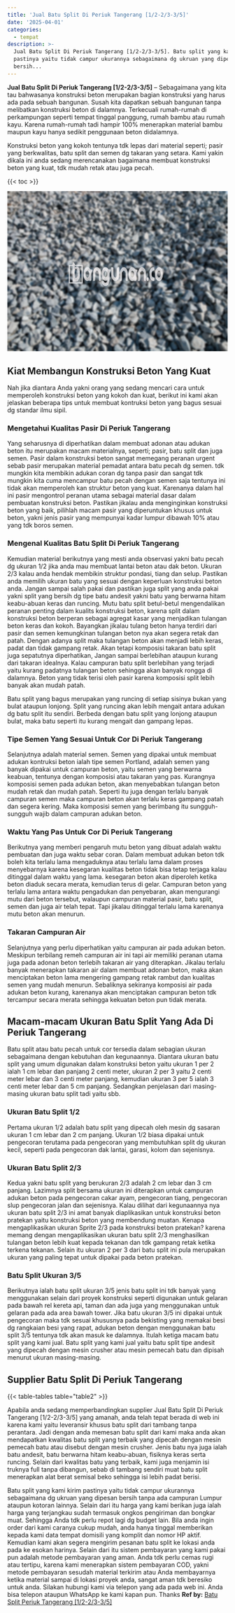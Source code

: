 ```yaml
---
title: 'Jual Batu Split Di Periuk Tangerang [1/2-2/3-3/5]'
date: '2025-04-01'
categories:
  - tempat
description: >-
  Jual Batu Split Di Periuk Tangerang [1/2-2/3-3/5]. Batu split yang kami kirim
  pastinya yaitu tidak campur ukurannya sebagaimana dg ukruan yang dipesan
  bersih...
---
```


**Jual Batu Split Di Periuk Tangerang \[1/2-2/3-3/5\]** – Sebagaimana yang kita tau bahwasanya konstruksi beton merupakan bagian konstruksi yang harus ada pada sebuah bangunan. Susah kita dapatkan sebuah bangunan tanpa melibatkan konstruksi beton di dalamnya. Terkecuali rumah-rumah di perkampungan seperti tempat tinggal panggung, rumah bambu atau rumah kayu. Karena rumah-rumah tadi hampir 100% menerapkan material bambu maupun kayu hanya sedikit penggunaan beton didalamnya.

Konstruksi beton yang kokoh tentunya tdk lepas dari material seperti; pasir yang berkwalitas, batu split dan semen dg takaran yang setara. Kami yakin dikala ini anda sedang merencanakan bagaimana membuat konstruksi beton yang kuat, tdk mudah retak atau juga pecah.

{{< toc >}}

![Jual Batu Split Di Periuk Tangerang [1/2-2/3-3/5]](/images/jual-batu-split-07.png)

## Kiat Membangun Konstruksi Beton Yang Kuat

Nah jika diantara Anda yakni orang yang sedang mencari cara untuk memperoleh konstruksi beton yang kokoh dan kuat, berikut ini kami akan jelaskan beberapa tips untuk membuat kontruksi beton yang bagus sesuai dg standar ilmu sipil.

### Mengetahui Kualitas Pasir Di Periuk Tangerang

Yang seharusnya di diperhatikan dalam membuat adonan atau adukan beton itu merupakan macam materialnya, seperti; pasir, batu split dan juga semen. Pasir dalam konstruksi beton sangat memegang peranan urgent sebab pasir merupakan material pemadat antara batu pecah dg semen. tdk mungkin kita membikin adukan coran dg tanpa pasir dan sangat tdk mungkin kita cuma mencampur batu pecah dengan semen saja tentunya ini tidak akan memperoleh kan struktur beton yang kuat. Karenanya dalam hal ini pasir mengontrol peranan utama sebagai material dasar dalam pembuatan konstruksi beton. Pastikan jikalau anda menginginkan konstruksi beton yang baik, pilihlah macam pasir yang diperuntukan khusus untuk beton, yakni jenis pasir yang mempunyai kadar lumpur dibawah 10% atau yang tdk boros semen.

### Mengenal Kualitas Batu Split Di Periuk Tangerang

Kemudian material berikutnya yang mesti anda observasi yakni batu pecah dg ukuran 1/2 jika anda mau membuat lantai beton atau dak beton. Ukuran 2/3 kalau anda hendak membikin struktur pondasi, tiang dan selup. Pastikan anda memilih ukuran batu yang sesuai dengan keperluan konstruksi beton anda. Jangan sampai salah pakai dan pastikan juga split yang anda pakai yakni split yang bersih dg tipe batu andesit yakni batu yang berwarna hitam keabu-abuan keras dan runcing. Mutu batu split betul-betul mengendalikan peranan penting dalam kualits konstruksi beton, karena split dalam konstruksi beton berperan sebagai agregat kasar yang menjadikan tulangan beton keras dan kokoh. Bayangkan jikalau tulang beton hanya terdiri dari pasir dan semen kemungkinan tulangan beton nya akan segera retak dan patah. Dengan adanya split maka tulangan beton akan menjadi lebih keras, padat dan tidak gampang retak. Akan tetapi komposisi takaran batu split juga sepatutnya diperhatikan, Jangan sampai berlebihan ataupun kurang dari takaran idealnya. Kalau campuran batu split berlebihan yang terjadi yaitu kurang padatnya tulangan beton sehingga akan banyak rongga di dalamnya. Beton yang tidak terisi oleh pasir karena komposisi split lebih banyak akan mudah patah.

Batu split yang bagus merupakan yang runcing di setiap sisinya bukan yang bulat ataupun lonjong. Split yang runcing akan lebih mengait antara adukan dg batu split itu sendiri. Berbeda dengan batu split yang lonjong ataupun bulat, maka batu seperti itu kurang mengait dan gampang lepas.

### Tipe Semen Yang Sesuai Untuk Cor Di Periuk Tangerang

Selanjutnya adalah material semen. Semen yang dipakai untuk membuat adukan kontruksi beton ialah tipe semen Portland, adalah semen yang banyak dipakai untuk campuran beton, yaitu semen yang berwarna keabuan, tentunya dengan komposisi atau takaran yang pas. Kurangnya komposisi semen pada adukan beton, akan menyebabkan tulangan beton mudah retak dan mudah patah. Seperti itu juga dengan terlalu banyak campuran semen maka campuran beton akan terlalu keras gampang patah dan segera kering. Maka komposisi semen yang berimbang itu sungguh-sungguh wajib dalam campuran adukan beton.

### Waktu Yang Pas Untuk Cor Di Periuk Tangerang

Berikutnya yang memberi pengaruh mutu beton yang dibuat adalah waktu pembuatan dan juga waktu sebar coran. Dalam membuat adukan beton tdk boleh kita terlalu lama mengaduknya atau terlalu lama dalam proses menyebarnya karena kesegaran kualitas beton tidak bisa tetap terjaga kalau ditinggal dalam waktu yang lama. kesegaran beton akan diperoleh ketika beton diaduk secara merata, kemudian terus di gelar. Campuran beton yang terlalu lama antara waktu pengadukan dan penyebaran, akan mengurangi mutu dari beton tersebut, walaupun campuran material pasir, batu split, semen dan juga air telah tepat. Tapi jikalau ditinggal terlalu lama karenanya mutu beton akan menurun.

### Takaran Campuran Air

Selanjutnya yang perlu diperhatikan yaitu campuran air pada adukan beton. Meskipun terbilang remeh campuran air ini tapi air memiliki peranan utama juga pada adonan beton terlebih takaran air yang diterapkan. Jikalau terlalu banyak menerapkan takaran air dalam membuat adonan beton, maka akan menciptakan beton lama mengering gampang retak rambut dan kualitas semen yang mudah menurun. Sebaliknya sekiranya komposisi air pada adukan beton kurang, karenanya akan menciptakan campuran beton tdk tercampur secara merata sehingga kekuatan beton pun tidak merata.

## Macam-macam Ukuran Batu Split Yang Ada Di Periuk Tangerang

Batu split atau batu pecah untuk cor tersedia dalam sebagian ukuran sebagaimana dengan kebutuhan dan kegunaannya. Diantara ukuran batu split yang umum digunakan dalam konstruksi beton yaitu ukuran 1 per 2 ialah 1 cm lebar dan panjang 2 centi meter, ukuran 2 per 3 yaitu 2 centi meter lebar dan 3 centi meter panjang, kemudian ukuran 3 per 5 ialah 3 centi meter lebar dan 5 cm panjang. Sedangkan penjelasan dari masing-masing ukuran batu split tadi yaitu sbb.

### Ukuran Batu Split 1/2

Pertama ukuran 1/2 adalah batu split yang dipecah oleh mesin dg sasaran ukuran 1 cm lebar dan 2 cm panjang. Ukuran 1/2 biasa dipakai untuk pengecoran terutama pada pengecoran yang membutuhkan split dg ukuran kecil, seperti pada pengecoran dak lantai, garasi, kolom dan sejenisnya.

### Ukuran Batu Split 2/3

Kedua yakni batu split yang berukuran 2/3 adalah 2 cm lebar dan 3 cm panjang. Lazimnya split bersama ukuran ini diterapkan untuk campuran adukan beton pada pengecoran cakar ayam, pengecoran tiang, pengecoran slup pengecoran jalan dan sejenisnya. Kalau dilihat dari kegunaannya nya ukuran batu split 2/3 ini amat banyak diaplikasikan untuk konstruksi beton pratekan yaitu konstruksi beton yang membendung muatan. Kenapa mengaplikasikan ukuran Sprite 2/3 pada konstruksi beton pratekan? karena memang dengan mengaplikasikan ukuran batu split 2/3 menghasilkan tulangan beton lebih kuat kepada tekanan dan tdk gampang retak ketika terkena tekanan. Selain itu ukuran 2 per 3 dari batu split ini pula merupakan ukuran yang paling tepat untuk dipakai pada beton pratekan.

### Batu Split Ukuran 3/5

Berikutnya ialah batu split ukuran 3/5 jenis batu split ini tdk banyak yang menggunakan selain dari proyek konstruksi seperti digunakan untuk gelaran pada bawah rel kereta api, taman dan ada juga yang menggunakan untuk gelaran pada ada area bawah tower. Jika batu ukuran 3/5 ini dipakai untuk pengecoran maka tdk sesuai khususnya pada bekisting yang memakai besi dg rangkaian besi yang rapat, adukan beton dengan menggunakan batu split 3/5 tentunya tdk akan masuk ke dalamnya. Itulah ketiga macam batu split yang kami jual. Batu split yang kami jual yaitu batu split tipe andesit yang dipecah dengan mesin crusher atau mesin pemecah batu dan dipisah menurut ukuran masing-masing.

## Supplier Batu Split Di Periuk Tangerang

{{< table-tables table="table2" >}}

Apabila anda sedang memperbandingkan supplier Jual Batu Split Di Periuk Tangerang \[1/2-2/3-3/5\] yang amanah, anda telah tepat berada di web ini karena kami yaitu leveransir khusus batu split dari tambang tanpa perantara. Jadi dengan anda memesan batu split dari kami maka anda akan mendapatkan kwalitas batu split yang terbaik yang dipecah dengan mesin pemecah batu atau disebut dengan mesin crusher. Jenis batu nya juga ialah batu andesit, batu berwarna hitam keabu-abuan, fisiknya keras serta runcing. Selain dari kwalitas batu yang terbaik, kami juga menjamin isi truknya full tanpa dibangun, sebab di tambang sendiri muat batu split menerapkan alat berat semisal beko sehingga isi lebih padat berisi.

Batu split yang kami kirim pastinya yaitu tidak campur ukurannya sebagaimana dg ukruan yang dipesan bersih tanpa ada campuran Lumpur ataupun kotoran lainnya. Selain dari itu harga yang kami berikan juga ialah harga yang terjangkau sudah termasuk ongkos pengiriman dan bongkar muat. Sehingga Anda tdk perlu repot lagi dg budget lain. Bila anda ingin order dari kami caranya cukup mudah, anda hanya tinggal memberikan kepada kami data tempat domisili yang komplit dan nomor HP aktif. Kemudian kami akan segera mengirim pesanan batu split ke lokasi anda pada ke esokan harinya. Selain dari itu sistem pembayaran yang kami pakai pun adalah metode pembayaran yang aman. Anda tdk perlu cemas rugi atau tertipu, karena kami menerapkan sistem pembayaran COD, yakni metode pembayaran sesudah material terkirim atau Anda membayarnya ketika material sampai di lokasi proyek anda, sangat aman tdk beresiko untuk anda. Silakan hubungi kami via telepon yang ada pada web ini. Anda bisa telepon ataupun WhatsApp ke kami kapan pun. Thanks
**Ref by:** [Batu Split Periuk Tangerang [1/2-2/3-3/5]](https://id.wikipedia.org/wiki/Batu)
